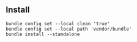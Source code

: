 ## Install

```shell
bundle config set --local clean 'true'
bundle config set --local path 'vendor/bundle'
bundle install --standalone
```
